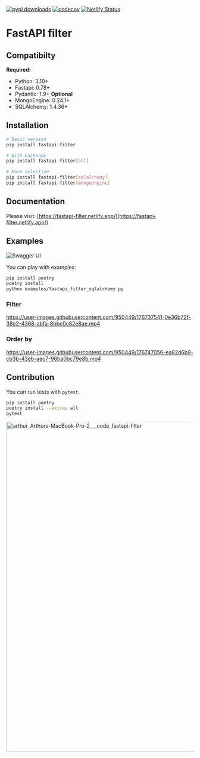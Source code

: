 [![pypi downloads](https://img.shields.io/pypi/dm/fastapi-filter?color=%232E73B2&logo=python&logoColor=%23F9D25F)](https://pypi.org/project/fastapi-filter)
[![codecov](https://codecov.io/gh/arthurio/fastapi-filter/branch/main/graph/badge.svg?token=I1DVBL1682)](https://codecov.io/gh/arthurio/fastapi-filter)
[![Netlify Status](https://api.netlify.com/api/v1/badges/83451c4f-76dd-4154-9b2d-61f654eb0704/deploy-status)](https://fastapi-filter.netlify.app/)

# FastAPI filter

## Compatibilty

**Required:**
  * Python: 3.10+
  * Fastapi: 0.78+
  * Pydantic: 1.9+
**Optional**
  * MongoEngine: 0.24.1+
  * SQLAlchemy: 1.4.36+

## Installation

```bash
# Basic version
pip install fastapi-filter

# With backends
pip install fastapi-filter[all]

# More selective
pip install fastapi-filter[sqlalchemy]
pip install fastapi-filter[mongoengine]
```

## Documentation

Please visit: [https://fastapi-filter.netlify.app/](https://fastapi-filter.netlify.app/)

## Examples

![Swagger UI](https://raw.githubusercontent.com/arthurio/fastapi-filter/main/docs/swagger-ui.png)

You can play with examples:

```bash
pip install poetry
poetry install
python examples/fastapi_filter_sqlalchemy.py
```

### Filter

https://user-images.githubusercontent.com/950449/176737541-0e36b72f-38e2-4368-abfa-8bbc0c82e8ae.mp4

### Order by

https://user-images.githubusercontent.com/950449/176747056-ea82d6b9-cb3b-43eb-aec7-96ba0bc79e8b.mp4

## Contribution

You can run tests with `pytest`.

```bash
pip install poetry
poetry install --extras all
pytest
```

<img width="884" alt="arthur_Arthurs-MacBook-Pro-2___code_fastapi-filter" src="https://user-images.githubusercontent.com/950449/176737623-a77f15d6-4e60-4c06-bdb7-b3d77f346a54.png">
